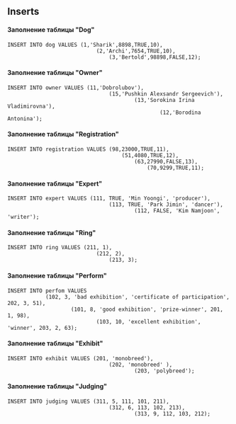 ## Inserts

#### Заполнение таблицы "Dog"

```
INSERT INTO dog VALUES (1,'Sharik',8898,TRUE,10),
							(2,'Archi',7654,TRUE,10),
								(3,'Bertold',98898,FALSE,12);
```



#### Заполнение таблицы "Owner"

```
INSERT INTO owner VALUES (11,'Dobrolubov'), 
								(15,'Pushkin Alexsandr Sergeevich'),
										(13,'Sorokina Irina Vladimirovna'),
												(12,'Borodina Antonina');
```



#### Заполнение таблицы "Registration"

```
INSERT INTO registration VALUES (98,23000,TRUE,11), 
									(51,4080,TRUE,12), 
										(63,27990,FALSE,13), 
											(70,9299,TRUE,11);
```



#### Заполнение таблицы "Expert"

```
INSERT INTO expert VALUES (111, TRUE, 'Min Yoongi', 'producer'), 												
	                            (113, TRUE, 'Park Jimin', 'dancer'), 
								        (112, FALSE, 'Kim Namjoon', 'writer');
```



#### Заполнение таблицы "Ring"

```
INSERT INTO ring VALUES (211, 1),
							(212, 2),
								(213, 3);
```



#### Заполнение таблицы "Perform"

```
INSERT INTO perfom VALUES 
			(102, 3, 'bad exhibition', 'certificate of participation', 202, 3, 51),
					(101, 8, 'good exhibition', 'prize-winner', 201, 1, 98), 	 
							(103, 10, 'excellent exhibition', 'winner', 203, 2, 63);
```



#### Заполнение таблицы "Exhibit"

```
INSERT INTO exhibit VALUES (201, 'monobreed'),
								(202, 'monobreed' ),
										(203, 'polybreed');
```



#### Заполнение таблицы "Judging"

```
INSERT INTO judging VALUES (311, 5, 111, 101, 211),
								(312, 6, 113, 102, 213),
										(313, 9, 112, 103, 212);
```

